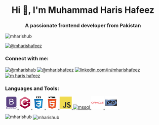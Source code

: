 <h1 align="center">Hi 👋, I'm Muhammad Haris Hafeez</h1>
<h3 align="center">A passionate frontend developer from Pakistan</h3>

<p align="left"> <img src="https://komarev.com/ghpvc/?username=mharishub&label=Profile%20views&color=0e75b6&style=flat" alt="mharishub" /> </p>

<p align="left"> <a href="https://twitter.com/@mharishafeez" target="blank"><img src="https://img.shields.io/twitter/follow/@mharishafeez?logo=twitter&style=for-the-badge" alt="@mharishafeez" /></a> </p>

<h3 align="left">Connect with me:</h3>
<p align="left">
<a href="https://codepen.io/@mharishub" target="blank"><img align="center" src="https://raw.githubusercontent.com/rahuldkjain/github-profile-readme-generator/neutral-icons/src/images/icons/Social/codepen.svg" alt="@mharishub" height="30" width="40" /></a>
<a href="https://twitter.com/@mharishafeez" target="blank"><img align="center" src="https://raw.githubusercontent.com/rahuldkjain/github-profile-readme-generator/neutral-icons/src/images/icons/Social/twitter.svg" alt="@mharishafeez" height="30" width="40" /></a>
<a href="https://linkedin.com/in/linkedin.com/in/mharishafeez" target="blank"><img align="center" src="https://raw.githubusercontent.com/rahuldkjain/github-profile-readme-generator/neutral-icons/src/images/icons/Social/linked-in-alt.svg" alt="linkedin.com/in/mharishafeez" height="30" width="40" /></a>
<a href="https://stackoverflow.com/users/m haris hafeez" target="blank"><img align="center" src="https://raw.githubusercontent.com/rahuldkjain/github-profile-readme-generator/neutral-icons/src/images/icons/Social/stack-overflow.svg" alt="m haris hafeez" height="30" width="40" /></a>
</p>

<h3 align="left">Languages and Tools:</h3>
<p align="left"> <a href="https://getbootstrap.com" target="_blank"> <img src="https://raw.githubusercontent.com/devicons/devicon/master/icons/bootstrap/bootstrap-plain-wordmark.svg" alt="bootstrap" width="40" height="40"/> </a> <a href="https://www.w3schools.com/cpp/" target="_blank"> <img src="https://raw.githubusercontent.com/devicons/devicon/master/icons/cplusplus/cplusplus-original.svg" alt="cplusplus" width="40" height="40"/> </a> <a href="https://www.w3schools.com/css/" target="_blank"> <img src="https://raw.githubusercontent.com/devicons/devicon/master/icons/css3/css3-original-wordmark.svg" alt="css3" width="40" height="40"/> </a> <a href="https://www.w3.org/html/" target="_blank"> <img src="https://raw.githubusercontent.com/devicons/devicon/master/icons/html5/html5-original-wordmark.svg" alt="html5" width="40" height="40"/> </a> <a href="https://developer.mozilla.org/en-US/docs/Web/JavaScript" target="_blank"> <img src="https://raw.githubusercontent.com/devicons/devicon/master/icons/javascript/javascript-original.svg" alt="javascript" width="40" height="40"/> </a> <a href="https://www.microsoft.com/en-us/sql-server" target="_blank"> <img src="https://cdn.worldvectorlogo.com/logos/microsoft-sql-server.svg" alt="mssql" width="40" height="40"/> </a> <a href="https://www.oracle.com/" target="_blank"> <img src="https://raw.githubusercontent.com/devicons/devicon/master/icons/oracle/oracle-original.svg" alt="oracle" width="40" height="40"/> </a> <a href="https://www.php.net" target="_blank"> <img src="https://raw.githubusercontent.com/devicons/devicon/master/icons/php/php-original.svg" alt="php" width="40" height="40"/> </a> </p>

<p><img align="left" src="https://github-readme-stats.vercel.app/api/top-langs?username=mharishub&show_icons=true&locale=en&layout=compact" alt="mharishub" /></p>

<p>&nbsp;<img align="center" src="https://github-readme-stats.vercel.app/api?username=mharishub&show_icons=true&locale=en" alt="mharishub" /></p>
